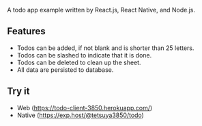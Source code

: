 A todo app example written by React.js, React Native, and Node.js.

## Features

* Todos can be added, if not blank and is shorter than 25 letters.
* Todos can be slashed to indicate that it is done.
* Todos can be deleted to clean up the sheet.
* All data are persisted to database.

## Try it

* Web (https://todo-client-3850.herokuapp.com/)
* Native (https://exp.host/@tetsuya3850/todo)
